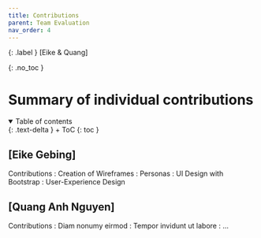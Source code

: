 ```yaml
---
title: Contributions
parent: Team Evaluation
nav_order: 4
---
```


{: .label }
[Eike & Quang]

{: .no_toc }
# Summary of individual contributions

<details open markdown="block">
{: .text-delta }
<summary>Table of contents</summary>
+ ToC
{: toc }
</details>

## [Eike Gebing]

Contributions
: Creation of Wireframes
: Personas
: UI Design with Bootstrap
: User-Experience Design

## [Quang Anh Nguyen]

Contributions
: Diam nonumy eirmod
: Tempor invidunt ut labore
: ...
